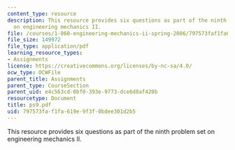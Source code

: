 ```yaml
---
content_type: resource
description: This resource provides six questions as part of the ninth problem set
  on engineering mechanics II.
file: /courses/1-060-engineering-mechanics-ii-spring-2006/797573faf1fa619e9f3f0bdee301d2b5_ps9.pdf
file_size: 149972
file_type: application/pdf
learning_resource_types:
- Assignments
license: https://creativecommons.org/licenses/by-nc-sa/4.0/
ocw_type: OCWFile
parent_title: Assignments
parent_type: CourseSection
parent_uid: e4c563cd-0bf0-393e-9773-dce6d8af420b
resourcetype: Document
title: ps9.pdf
uid: 797573fa-f1fa-619e-9f3f-0bdee301d2b5
---
```

This resource provides six questions as part of the ninth problem set on engineering mechanics II.